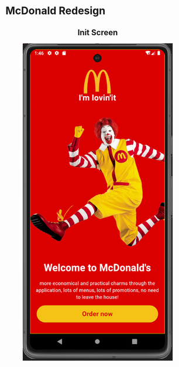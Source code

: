 # McDonald Redesign

<h2 align="center">Init Screen</h2> 

<p align="center">
<img src="./lib/assets/1.png">
</p>

